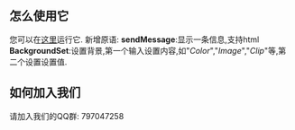 ## 怎么使用它
  您可以在[这里](http://tiao2.github.io/javascript-runner/)运行它.
  新增原语:
  **sendMessage**:显示一条信息,支持html
  **BackgroundSet**:设置背景,第一个输入设置内容,如"*Color*","*Image*","*Clip*"等,第二个设置设置值.
## 如何加入我们
  请加入我们的QQ群: 797047258

